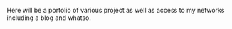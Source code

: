 Here will be a portolio of various project as well as access to my networks including a blog and whatso.